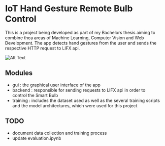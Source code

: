 # IoT Hand Gesture Remote Bulb Control

This is a project being developed as part of my Bachelors thesis aiming to combine thea areas of Machine Learning, Computer Vision and Web Development. The app detects hand gestures from the user and sends the respective HTTP request to LIFX api.

![Alt Text](https://media.giphy.com/media/E4v1ph90nBQHXtsaVL/giphy.gif)



## Modules
- gui : the graphical user interface of the app 
- backend : responsible for sending requests to LIFX api in order to control the Smart Bulb
- training : includes the dataset used as well as the several training scripts and the model architectures, which were used for this project

## TODO
- document data collection and training process
- update evaluation.ipynb
